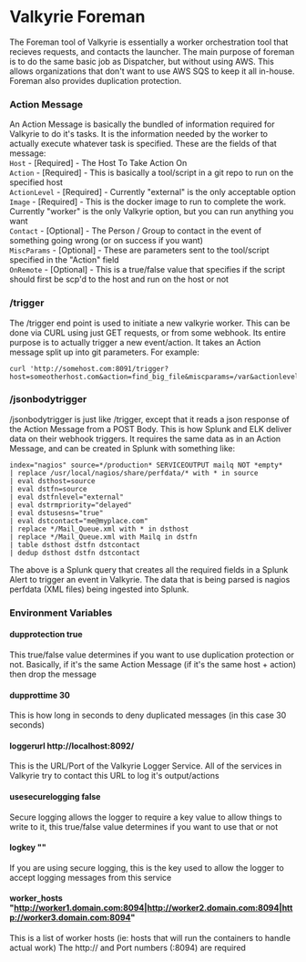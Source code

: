 # Valkyrie Foreman 

The Foreman tool of Valkyrie is essentially a worker orchestration tool that recieves requests, and contacts the launcher.  The main purpose of foreman is to do the
same basic job as Dispatcher, but without using AWS.  This allows organizations that don't want to use AWS SQS to keep it all in-house.  Foreman also provides 
duplication protection.

### Action Message
An Action Message is basically the bundled of information required for Valkyrie to do it's tasks. It is the information needed by the worker to actually execute whatever
task is specified.  These are the fields of that message:  
`Host`        - [Required] - The Host To Take Action On  
`Action`      - [Required] - This is basically a tool/script in a git repo to run on the specified host  
`ActionLevel` - [Required] - Currently "external" is the only acceptable option  
`Image`       - [Required] - This is the docker image to run to complete the work.  Currently "worker" is the only Valkyrie option, but you can run anything you want  
`Contact`     - [Optional] - The Person / Group to contact in the event of something going wrong (or on success if you want)  
`MiscParams`  - [Optional] - These are parameters sent to the tool/script specified in the "Action" field  
`OnRemote`    - [Optional] - This is a true/false value that specifies if the script should first be scp'd to the host and run on the host or not  

### /trigger
The /trigger end point is used to initiate a new valkyrie worker.  This can be done via CURL using just GET requests, or from some webhook.  Its entire purpose is to
actually trigger a new event/action. It takes an Action message split up into git parameters. For example:
```
curl 'http://somehost.com:8091/trigger?host=someotherhost.com&action=find_big_file&miscparams=/var&actionlevel=external&onremote=true&image=worker'
```

### /jsonbodytrigger
/jsonbodytrigger is just like /trigger, except that it reads a json response of the Action Message from a POST Body.  This is how Splunk and ELK deliver data on their
webhook triggers.  It requires the same data as in an Action Message, and can be created in Splunk with something like:

```
index="nagios" source=*/production* SERVICEOUTPUT mailq NOT *empty*
| replace /usr/local/nagios/share/perfdata/* with * in source
| eval dsthost=source
| eval dstfn=source
| eval dstfnlevel="external"
| eval dstrmpriority="delayed"
| eval dstusesns="true"
| eval dstcontact="me@myplace.com"
| replace */Mail_Queue.xml with * in dsthost
| replace */Mail_Queue.xml with Mailq in dstfn
| table dsthost dstfn dstcontact
| dedup dsthost dstfn dstcontact
```

The above is a Splunk query that creates all the required fields in a Splunk Alert to trigger an event in Valkyrie.  The data that is being parsed is nagios perfdata (XML files)
being ingested into Splunk.

### Environment Variables
#### dupprotection true
This true/false value determines if you want to use duplication protection or not.  Basically, if it's the same Action Message (if it's the same host + action) then drop the message

#### dupprottime 30
This is how long in seconds to deny duplicated messages (in this case 30 seconds)

#### loggerurl http://localhost:8092/
This is the URL/Port of the Valkyrie Logger Service.  All of the services in Valkyrie try to contact this URL to log it's output/actions

#### usesecurelogging false
Secure logging allows the logger to require a key value to allow things to write to it, this true/false value determines if you want to use that or not

#### logkey ""
If you are using secure logging, this is the key used to allow the logger to accept logging messages from this service

#### worker_hosts "http://worker1.domain.com:8094|http://worker2.domain.com:8094|http://worker3.domain.com:8094"
This is a list of worker hosts (ie: hosts that will run the containers to handle actual work)  The http:// and Port numbers (:8094) are required
